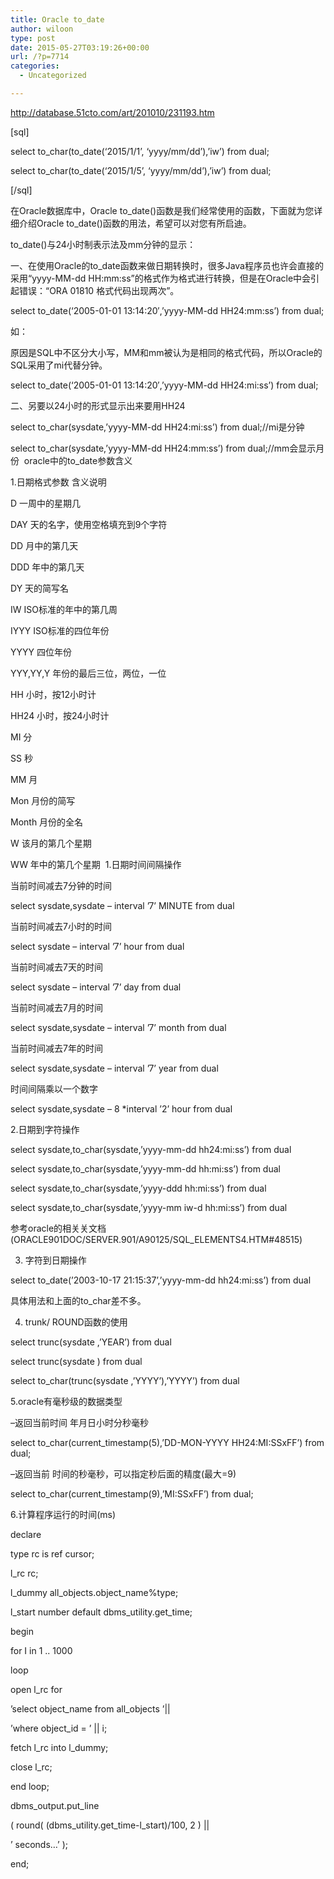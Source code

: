 ```yaml
---
title: Oracle to_date
author: wiloon
type: post
date: 2015-05-27T03:19:26+00:00
url: /?p=7714
categories:
  - Uncategorized

---
```

http://database.51cto.com/art/201010/231193.htm



[sql]

select to\_char(to\_date(&#8216;2015/1/1&#8217;, &#8216;yyyy/mm/dd&#8217;),&#8217;iw&#8217;) from dual;
  
select to\_char(to\_date(&#8216;2015/1/5&#8217;, &#8216;yyyy/mm/dd&#8217;),&#8217;iw&#8217;) from dual;

[/sql]

在Oracle数据库中，Oracle to\_date()函数是我们经常使用的函数，下面就为您详细介绍Oracle to\_date()函数的用法，希望可以对您有所启迪。

to_date()与24小时制表示法及mm分钟的显示：

一、在使用Oracle的to_date函数来做日期转换时，很多Java程序员也许会直接的采用“yyyy-MM-dd HH:mm:ss”的格式作为格式进行转换，但是在Oracle中会引起错误：“ORA 01810 格式代码出现两次”。

select to_date(&#8216;2005-01-01 13:14:20&#8242;,&#8217;yyyy-MM-dd HH24:mm:ss&#8217;) from dual;
  
如：
  
原因是SQL中不区分大小写，MM和mm被认为是相同的格式代码，所以Oracle的SQL采用了mi代替分钟。

select to_date(&#8216;2005-01-01 13:14:20&#8242;,&#8217;yyyy-MM-dd HH24:mi:ss&#8217;) from dual;
  
二、另要以24小时的形式显示出来要用HH24
  
select to_char(sysdate,&#8217;yyyy-MM-dd HH24:mi:ss&#8217;) from dual;//mi是分钟
  
select to\_char(sysdate,&#8217;yyyy-MM-dd HH24:mm:ss&#8217;) from dual;//mm会显示月份  oracle中的to\_date参数含义

1.日期格式参数 含义说明
  
D 一周中的星期几
  
DAY 天的名字，使用空格填充到9个字符
  
DD 月中的第几天
  
DDD 年中的第几天
  
DY 天的简写名
  
IW ISO标准的年中的第几周
  
IYYY ISO标准的四位年份
  
YYYY 四位年份
  
YYY,YY,Y 年份的最后三位，两位，一位
  
HH 小时，按12小时计
  
HH24 小时，按24小时计
  
MI 分
  
SS 秒
  
MM 月
  
Mon 月份的简写
  
Month 月份的全名
  
W 该月的第几个星期
  
WW 年中的第几个星期  1.日期时间间隔操作
  
当前时间减去7分钟的时间
  
select sysdate,sysdate &#8211; interval ’7’ MINUTE from dual
  
当前时间减去7小时的时间
  
select sysdate &#8211; interval ’7’ hour from dual
  
当前时间减去7天的时间
  
select sysdate &#8211; interval ’7’ day from dual
  
当前时间减去7月的时间
  
select sysdate,sysdate &#8211; interval ’7’ month from dual
  
当前时间减去7年的时间
  
select sysdate,sysdate &#8211; interval ’7’ year from dual
  
时间间隔乘以一个数字
  
select sysdate,sysdate &#8211; 8 *interval ’2’ hour from dual

2.日期到字符操作

select sysdate,to_char(sysdate,’yyyy-mm-dd hh24:mi:ss’) from dual
  
select sysdate,to_char(sysdate,’yyyy-mm-dd hh:mi:ss’) from dual
  
select sysdate,to_char(sysdate,’yyyy-ddd hh:mi:ss’) from dual
  
select sysdate,to_char(sysdate,’yyyy-mm iw-d hh:mi:ss’) from dual
  
参考oracle的相关关文档(ORACLE901DOC/SERVER.901/A90125/SQL_ELEMENTS4.HTM#48515)

3. 字符到日期操作

select to_date(’2003-10-17 21:15:37’,’yyyy-mm-dd hh24:mi:ss’) from dual
  
具体用法和上面的to_char差不多。

4. trunk/ ROUND函数的使用

select trunc(sysdate ,’YEAR’) from dual
  
select trunc(sysdate ) from dual
  
select to_char(trunc(sysdate ,’YYYY’),’YYYY’) from dual
  
5.oracle有毫秒级的数据类型
  
&#8211;返回当前时间 年月日小时分秒毫秒
  
select to\_char(current\_timestamp(5),’DD-MON-YYYY HH24:MI:SSxFF’) from dual;
  
&#8211;返回当前 时间的秒毫秒，可以指定秒后面的精度(最大=9)
  
select to\_char(current\_timestamp(9),’MI:SSxFF’) from dual;

6.计算程序运行的时间(ms)

declare
  
type rc is ref cursor;
  
l_rc rc;
  
l\_dummy all\_objects.object_name%type;
  
l\_start number default dbms\_utility.get_time;
  
begin
  
for I in 1 .. 1000
  
loop
  
open l_rc for
  
’select object\_name from all\_objects ’||
  
’where object_id = ’ || i;
  
fetch l\_rc into l\_dummy;
  
close l_rc;
  
end loop;
  
dbms\_output.put\_line
  
( round( (dbms\_utility.get\_time-l_start)/100, 2 ) ||
  
’ seconds&#8230;’ );
  
end;